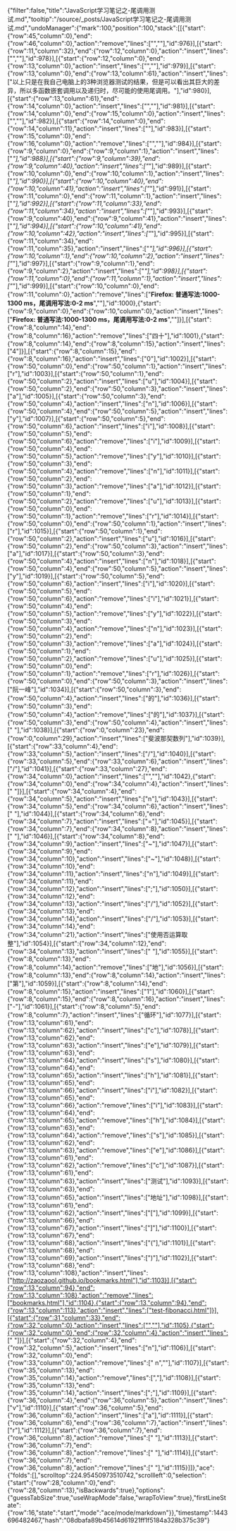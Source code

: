 {"filter":false,"title":"JavaScript学习笔记之-尾调用测试.md","tooltip":"/source/_posts/JavaScript学习笔记之-尾调用测试.md","undoManager":{"mark":100,"position":100,"stack":[[{"start":{"row":45,"column":0},"end":{"row":46,"column":0},"action":"remove","lines":["",""],"id":976}],[{"start":{"row":11,"column":32},"end":{"row":12,"column":0},"action":"insert","lines":["",""],"id":978}],[{"start":{"row":12,"column":0},"end":{"row":13,"column":0},"action":"insert","lines":["",""],"id":979}],[{"start":{"row":13,"column":0},"end":{"row":13,"column":61},"action":"insert","lines":["以上只是在我自己电脑上的3种浏览器测试的结果，但是可以看出其巨大的差异，所以多函数嵌套调用以及递归时，尽可能的使用尾调用。"],"id":980}],[{"start":{"row":13,"column":61},"end":{"row":14,"column":0},"action":"insert","lines":["",""],"id":981}],[{"start":{"row":14,"column":0},"end":{"row":15,"column":0},"action":"insert","lines":["",""],"id":982}],[{"start":{"row":14,"column":0},"end":{"row":14,"column":11},"action":"insert","lines":["<!--more-->"],"id":983}],[{"start":{"row":15,"column":0},"end":{"row":16,"column":0},"action":"remove","lines":["",""],"id":984}],[{"start":{"row":9,"column":0},"end":{"row":9,"column":1},"action":"insert","lines":["*"],"id":988}],[{"start":{"row":9,"column":39},"end":{"row":9,"column":40},"action":"insert","lines":["*"],"id":989}],[{"start":{"row":10,"column":0},"end":{"row":10,"column":1},"action":"insert","lines":["*"],"id":990}],[{"start":{"row":10,"column":40},"end":{"row":10,"column":41},"action":"insert","lines":["*"],"id":991}],[{"start":{"row":11,"column":0},"end":{"row":11,"column":1},"action":"insert","lines":["*"],"id":992}],[{"start":{"row":11,"column":33},"end":{"row":11,"column":34},"action":"insert","lines":["*"],"id":993}],[{"start":{"row":9,"column":40},"end":{"row":9,"column":41},"action":"insert","lines":["*"],"id":994}],[{"start":{"row":10,"column":41},"end":{"row":10,"column":42},"action":"insert","lines":["*"],"id":995}],[{"start":{"row":11,"column":34},"end":{"row":11,"column":35},"action":"insert","lines":["*"],"id":996}],[{"start":{"row":10,"column":1},"end":{"row":10,"column":2},"action":"insert","lines":["*"],"id":997}],[{"start":{"row":9,"column":1},"end":{"row":9,"column":2},"action":"insert","lines":["*"],"id":998}],[{"start":{"row":11,"column":0},"end":{"row":11,"column":1},"action":"insert","lines":["*"],"id":999}],[{"start":{"row":10,"column":0},"end":{"row":11,"column":0},"action":"remove","lines":["**Firefox: 普通写法:1000-1300 ms，尾调用写法:0-2 ms**",""],"id":1000},{"start":{"row":9,"column":0},"end":{"row":10,"column":0},"action":"insert","lines":["**Firefox: 普通写法:1000-1300 ms，尾调用写法:0-2 ms**",""]}],[{"start":{"row":8,"column":14},"end":{"row":8,"column":16},"action":"remove","lines":["四十"],"id":1001},{"start":{"row":8,"column":14},"end":{"row":8,"column":15},"action":"insert","lines":["4"]}],[{"start":{"row":8,"column":15},"end":{"row":8,"column":16},"action":"insert","lines":["0"],"id":1002}],[{"start":{"row":50,"column":0},"end":{"row":50,"column":1},"action":"insert","lines":["r"],"id":1003}],[{"start":{"row":50,"column":1},"end":{"row":50,"column":2},"action":"insert","lines":["u"],"id":1004}],[{"start":{"row":50,"column":2},"end":{"row":50,"column":3},"action":"insert","lines":["a"],"id":1005}],[{"start":{"row":50,"column":3},"end":{"row":50,"column":4},"action":"insert","lines":["n"],"id":1006}],[{"start":{"row":50,"column":4},"end":{"row":50,"column":5},"action":"insert","lines":["y"],"id":1007}],[{"start":{"row":50,"column":5},"end":{"row":50,"column":6},"action":"insert","lines":["i"],"id":1008}],[{"start":{"row":50,"column":5},"end":{"row":50,"column":6},"action":"remove","lines":["i"],"id":1009}],[{"start":{"row":50,"column":4},"end":{"row":50,"column":5},"action":"remove","lines":["y"],"id":1010}],[{"start":{"row":50,"column":3},"end":{"row":50,"column":4},"action":"remove","lines":["n"],"id":1011}],[{"start":{"row":50,"column":2},"end":{"row":50,"column":3},"action":"remove","lines":["a"],"id":1012}],[{"start":{"row":50,"column":1},"end":{"row":50,"column":2},"action":"remove","lines":["u"],"id":1013}],[{"start":{"row":50,"column":0},"end":{"row":50,"column":1},"action":"remove","lines":["r"],"id":1014}],[{"start":{"row":50,"column":0},"end":{"row":50,"column":1},"action":"insert","lines":["r"],"id":1015}],[{"start":{"row":50,"column":1},"end":{"row":50,"column":2},"action":"insert","lines":["u"],"id":1016}],[{"start":{"row":50,"column":2},"end":{"row":50,"column":3},"action":"insert","lines":["a"],"id":1017}],[{"start":{"row":50,"column":3},"end":{"row":50,"column":4},"action":"insert","lines":["n"],"id":1018}],[{"start":{"row":50,"column":4},"end":{"row":50,"column":5},"action":"insert","lines":["y"],"id":1019}],[{"start":{"row":50,"column":5},"end":{"row":50,"column":6},"action":"insert","lines":["i"],"id":1020}],[{"start":{"row":50,"column":5},"end":{"row":50,"column":6},"action":"remove","lines":["i"],"id":1021}],[{"start":{"row":50,"column":4},"end":{"row":50,"column":5},"action":"remove","lines":["y"],"id":1022}],[{"start":{"row":50,"column":3},"end":{"row":50,"column":4},"action":"remove","lines":["n"],"id":1023}],[{"start":{"row":50,"column":2},"end":{"row":50,"column":3},"action":"remove","lines":["a"],"id":1024}],[{"start":{"row":50,"column":1},"end":{"row":50,"column":2},"action":"remove","lines":["u"],"id":1025}],[{"start":{"row":50,"column":0},"end":{"row":50,"column":1},"action":"remove","lines":["r"],"id":1026}],[{"start":{"row":50,"column":0},"end":{"row":50,"column":3},"action":"insert","lines":["阮一峰"],"id":1034}],[{"start":{"row":50,"column":3},"end":{"row":50,"column":4},"action":"insert","lines":["的"],"id":1036}],[{"start":{"row":50,"column":3},"end":{"row":50,"column":4},"action":"remove","lines":["的"],"id":1037}],[{"start":{"row":50,"column":3},"end":{"row":50,"column":4},"action":"insert","lines":[" "],"id":1038}],[{"start":{"row":0,"column":23},"end":{"row":0,"column":29},"action":"insert","lines":["斐波那契数列"],"id":1039}],[{"start":{"row":33,"column":4},"end":{"row":33,"column":5},"action":"insert","lines":["/"],"id":1040}],[{"start":{"row":33,"column":5},"end":{"row":33,"column":6},"action":"insert","lines":["/"],"id":1041}],[{"start":{"row":33,"column":27},"end":{"row":34,"column":0},"action":"insert","lines":["",""],"id":1042},{"start":{"row":34,"column":0},"end":{"row":34,"column":4},"action":"insert","lines":["    "]}],[{"start":{"row":34,"column":4},"end":{"row":34,"column":5},"action":"insert","lines":["n"],"id":1043}],[{"start":{"row":34,"column":5},"end":{"row":34,"column":6},"action":"insert","lines":[" "],"id":1044}],[{"start":{"row":34,"column":6},"end":{"row":34,"column":7},"action":"insert","lines":["="],"id":1045}],[{"start":{"row":34,"column":7},"end":{"row":34,"column":8},"action":"insert","lines":[" "],"id":1046}],[{"start":{"row":34,"column":8},"end":{"row":34,"column":9},"action":"insert","lines":["~"],"id":1047}],[{"start":{"row":34,"column":9},"end":{"row":34,"column":10},"action":"insert","lines":["~"],"id":1048}],[{"start":{"row":34,"column":10},"end":{"row":34,"column":11},"action":"insert","lines":["n"],"id":1049}],[{"start":{"row":34,"column":11},"end":{"row":34,"column":12},"action":"insert","lines":[";"],"id":1050}],[{"start":{"row":34,"column":12},"end":{"row":34,"column":13},"action":"insert","lines":["/"],"id":1052}],[{"start":{"row":34,"column":13},"end":{"row":34,"column":14},"action":"insert","lines":["/"],"id":1053}],[{"start":{"row":34,"column":14},"end":{"row":34,"column":21},"action":"insert","lines":["使用否运算取整"],"id":1054}],[{"start":{"row":34,"column":12},"end":{"row":34,"column":13},"action":"insert","lines":[" "],"id":1055}],[{"start":{"row":8,"column":13},"end":{"row":8,"column":14},"action":"remove","lines":["地"],"id":1056}],[{"start":{"row":8,"column":13},"end":{"row":8,"column":14},"action":"insert","lines":["第"],"id":1059}],[{"start":{"row":8,"column":14},"end":{"row":8,"column":15},"action":"insert","lines":["1"],"id":1060}],[{"start":{"row":8,"column":15},"end":{"row":8,"column":16},"action":"insert","lines":["-"],"id":1061}],[{"start":{"row":8,"column":5},"end":{"row":8,"column":7},"action":"insert","lines":["循环"],"id":1077}],[{"start":{"row":13,"column":61},"end":{"row":13,"column":62},"action":"insert","lines":["c"],"id":1078}],[{"start":{"row":13,"column":62},"end":{"row":13,"column":63},"action":"insert","lines":["e"],"id":1079}],[{"start":{"row":13,"column":63},"end":{"row":13,"column":64},"action":"insert","lines":["s"],"id":1080}],[{"start":{"row":13,"column":64},"end":{"row":13,"column":65},"action":"insert","lines":["h"],"id":1081}],[{"start":{"row":13,"column":65},"end":{"row":13,"column":66},"action":"insert","lines":["i"],"id":1082}],[{"start":{"row":13,"column":65},"end":{"row":13,"column":66},"action":"remove","lines":["i"],"id":1083}],[{"start":{"row":13,"column":64},"end":{"row":13,"column":65},"action":"remove","lines":["h"],"id":1084}],[{"start":{"row":13,"column":63},"end":{"row":13,"column":64},"action":"remove","lines":["s"],"id":1085}],[{"start":{"row":13,"column":62},"end":{"row":13,"column":63},"action":"remove","lines":["e"],"id":1086}],[{"start":{"row":13,"column":61},"end":{"row":13,"column":62},"action":"remove","lines":["c"],"id":1087}],[{"start":{"row":13,"column":61},"end":{"row":13,"column":63},"action":"insert","lines":["测试"],"id":1093}],[{"start":{"row":13,"column":63},"end":{"row":13,"column":65},"action":"insert","lines":["地址"],"id":1098}],[{"start":{"row":13,"column":61},"end":{"row":13,"column":62},"action":"insert","lines":["["],"id":1099}],[{"start":{"row":13,"column":66},"end":{"row":13,"column":67},"action":"insert","lines":["]"],"id":1100}],[{"start":{"row":13,"column":67},"end":{"row":13,"column":68},"action":"insert","lines":["("],"id":1101}],[{"start":{"row":13,"column":68},"end":{"row":13,"column":69},"action":"insert","lines":[")"],"id":1102}],[{"start":{"row":13,"column":68},"end":{"row":13,"column":108},"action":"insert","lines":["http://zaozaool.github.io/bookmarks.html"],"id":1103}],[{"start":{"row":13,"column":94},"end":{"row":13,"column":108},"action":"remove","lines":["bookmarks.html"],"id":1104},{"start":{"row":13,"column":94},"end":{"row":13,"column":113},"action":"insert","lines":["test-fibonacci.html"]}],[{"start":{"row":31,"column":33},"end":{"row":32,"column":0},"action":"insert","lines":["",""],"id":1105},{"start":{"row":32,"column":0},"end":{"row":32,"column":4},"action":"insert","lines":["    "]}],[{"start":{"row":32,"column":4},"end":{"row":32,"column":5},"action":"insert","lines":["n"],"id":1106}],[{"start":{"row":32,"column":0},"end":{"row":33,"column":0},"action":"remove","lines":["    n",""],"id":1107}],[{"start":{"row":35,"column":13},"end":{"row":35,"column":14},"action":"remove","lines":[","],"id":1108}],[{"start":{"row":35,"column":13},"end":{"row":35,"column":14},"action":"insert","lines":[";"],"id":1109}],[{"start":{"row":36,"column":4},"end":{"row":36,"column":5},"action":"insert","lines":["v"],"id":1110}],[{"start":{"row":36,"column":5},"end":{"row":36,"column":6},"action":"insert","lines":["a"],"id":1111}],[{"start":{"row":36,"column":6},"end":{"row":36,"column":7},"action":"insert","lines":["r"],"id":1112}],[{"start":{"row":36,"column":7},"end":{"row":36,"column":8},"action":"remove","lines":[" "],"id":1113}],[{"start":{"row":36,"column":7},"end":{"row":36,"column":8},"action":"remove","lines":[" "],"id":1114}],[{"start":{"row":36,"column":7},"end":{"row":36,"column":8},"action":"remove","lines":[" "],"id":1115}]]},"ace":{"folds":[],"scrolltop":224.95450973510742,"scrollleft":0,"selection":{"start":{"row":28,"column":0},"end":{"row":28,"column":13},"isBackwards":true},"options":{"guessTabSize":true,"useWrapMode":false,"wrapToView":true},"firstLineState":{"row":16,"state":"start","mode":"ace/mode/markdown"}},"timestamp":1443696482467,"hash":"08dbafa89b45614d61921ff1f5184a328b375c39"}